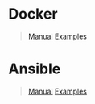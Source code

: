 # Docker
> [Manual](https://github.com/Kabanus/nix/blob/master/content/manuals/docker.md)
> [Examples](https://github.com/Kabanus/nix/tree/master/content/examples/docker)
# Ansible
>[Manual](https://github.com/Kabanus/nix/blob/master/content/manuals/docker.md)
>[Examples](https://github.com/Kabanus/nix/tree/master/content/examples/ansible)
